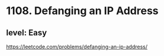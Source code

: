 # 1108. Defanging an IP Address
## level: Easy

https://leetcode.com/problems/defanging-an-ip-address/
